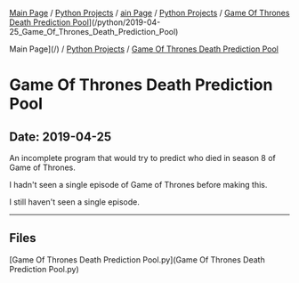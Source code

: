 [Main Page](/) / [Python Projects](/python) / [ain Page](/) / [Python Projects](/python) / [Game Of Thrones Death Prediction Pool](/python/2019-04-25_Game_Of_Thrones_Death_Prediction_Pool)](/python/2019-04-25_Game_Of_Thrones_Death_Prediction_Pool)

Main Page](/) / [Python Projects](/python) / [Game Of Thrones Death Prediction Pool](/python/2019-04-25_Game_Of_Thrones_Death_Prediction_Pool)

# Game Of Thrones Death Prediction Pool

## Date: 2019-04-25

An incomplete program that would try to predict who died in season 8 of Game of Thrones.

I hadn't seen a single episode of Game of Thrones before making this.

I still haven't seen a single episode.

-----

## Files

[Game Of Thrones Death Prediction Pool.py](Game Of Thrones Death Prediction Pool.py)